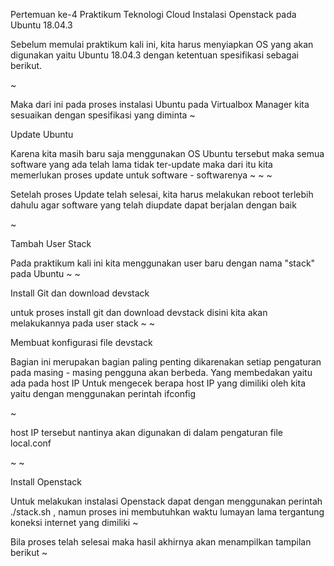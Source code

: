 Pertemuan ke-4 Praktikum Teknologi Cloud
Instalasi Openstack pada Ubuntu 18.04.3

Sebelum memulai praktikum kali ini, kita harus menyiapkan OS yang akan digunakan yaitu Ubuntu 18.04.3 dengan ketentuan spesifikasi sebagai berikut.

~

Maka dari ini pada proses instalasi Ubuntu pada Virtualbox Manager kita sesuaikan dengan spesifikasi yang diminta ~

   Update Ubuntu

Karena kita masih baru saja menggunakan OS Ubuntu tersebut maka semua software yang ada telah lama tidak ter-update maka dari itu kita memerlukan proses update untuk software - softwarenya ~ ~ ~

Setelah proses Update telah selesai, kita harus melakukan reboot terlebih dahulu agar software yang telah diupdate dapat berjalan dengan baik

~

   Tambah User Stack

Pada praktikum kali ini kita menggunakan user baru dengan nama "stack" pada Ubuntu ~ ~

   Install Git dan download devstack

untuk proses install git dan download devstack disini kita akan melakukannya pada user stack ~ ~

   Membuat konfigurasi file devstack

Bagian ini merupakan bagian paling penting dikarenakan setiap pengaturan pada masing - masing pengguna akan berbeda. Yang membedakan yaitu ada pada host IP Untuk mengecek berapa host IP yang dimiliki oleh kita yaitu dengan menggunakan perintah ifconfig

~

host IP tersebut nantinya akan digunakan di dalam pengaturan file local.conf

~ ~

   Install Openstack

Untuk melakukan instalasi Openstack dapat dengan menggunakan perintah ./stack.sh , namun proses ini membutuhkan waktu lumayan lama tergantung koneksi internet yang dimiliki ~

Bila proses telah selesai maka hasil akhirnya akan menampilkan tampilan berikut ~
